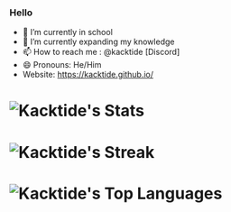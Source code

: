 ### Hello

- 🔭 I’m currently in school
- 🌱 I’m currently expanding my knowledge
- 📫 How to reach me : @kacktide [Discord]
- 😄 Pronouns: He/Him
- Website: https://kacktide.github.io/


#   ![Kacktide's Stats](https://github-readme-stats.vercel.app/api?username=Kacktide&theme=vision-friendly-dark&show_icons=true&hide_border=true&count_private=true)
# ![Kacktide's Streak](https://github-readme-streak-stats.herokuapp.com/?user=Kacktide&theme=vision-friendly-dark&hide_border=true)

# ![Kacktide's Top Languages](https://github-readme-stats.vercel.app/api/top-langs/?username=Kacktide&theme=vision-friendly-dark&show_icons=true&hide_border=true&layout=compact)
  


